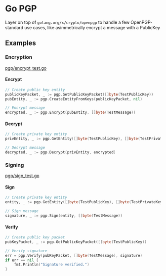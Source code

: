 # Go PGP

Layer on top of `golang.org/x/crypto/openpgp` to handle a few OpenPGP-standard use cases, like asimmetrically encrypt a message with a PublicKey

## Examples

### Encryption

[pgp/encrypt_test.go](pgp/encrypt_test.go)

#### Encrypt

```go
// Create public key entity
publicKeyPacket, _ := pgp.GetPublicKeyPacket([]byte(TestPublicKey))
pubEntity, _ := pgp.CreateEntityFromKeys(publicKeyPacket, nil)

// Encrypt message
encrypted, _ := pgp.Encrypt(pubEntity, []byte(TestMessage))
```

#### Decrypt

```go
// Create private key entity
privEntity, _ := pgp.GetEntity([]byte(TestPublicKey), []byte(TestPrivateKey))

// Decrypt message
decrypted, _ := pgp.Decrypt(privEntity, encrypted)
```

### Signing

[pgp/sign_test.go](pgp/sign_test.go)

#### Sign

```go
// Create private key entity
entity, _ := pgp.GetEntity([]byte(TestPublicKey), []byte(TestPrivateKey))

// Sign message
signature, _ := pgp.Sign(entity, []byte(TestMessage))
```

#### Verify

```go
// Create public key packet
pubKeyPacket, _ := pgp.GetPublicKeyPacket([]byte(TestPublicKey))

// Verify signature
err = pgp.Verify(pubKeyPacket, []byte(TestMessage), signature)
if err == nil {
    fmt.Println("Signature verified.")
}
```
